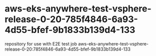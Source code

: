 # aws-eks-anywhere-test-vsphere-release-0-20-785f4846-6a93-4d55-bfef-9b1833b139d4-133
repository for use with E2E test job aws-eks-anywhere-test-vsphere-release-0-20:785f4846-6a93-4d55-bfef-9b1833b139d4-133
